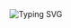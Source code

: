<!-- Profile Banner -->
<div align="center">
  <img src="https://readme-typing-svg.demolab.com?font=Fira+Code&size=26&pause=1000&color=00C4FF&center=true&vCenter=true&width=600&lines=Hello!+I'm+Sarvar!;Im+IT+student+%26+programmer;And+you+can't+do+that!+he+he+he" alt="Typing SVG" />
</div>
